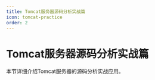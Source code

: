 ```yaml
---
title: Tomcat服务器源码分析实战篇
icon: tomcat-practice
order: 2
---
```


# Tomcat服务器源码分析实战篇

本节详细介绍Tomcat服务器的源码分析实战应用。
